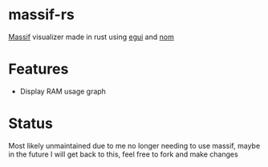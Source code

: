 # massif-rs

[Massif](https://valgrind.org/docs/manual/ms-manual.html) visualizer made in rust using [egui](https://egui.rs/) and [nom](https://github.com/rust-bakery/nom)

# Features

- Display RAM usage graph

# Status
Most likely unmaintained due to me no longer needing to use massif, maybe in the future I will get back to this, feel free to fork and make changes 
